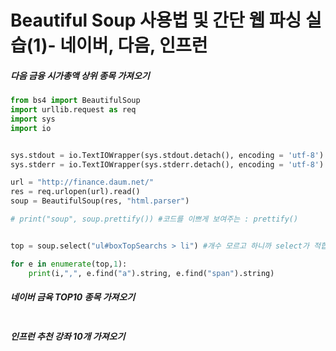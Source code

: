 # Beautiful Soup 사용법 및 간단 웹 파싱 실습(1)- 네이버, 다음, 인프런

##### 다음 금융 시가총액 상위 종목 가져오기

```python
from bs4 import BeautifulSoup
import urllib.request as req
import sys
import io


sys.stdout = io.TextIOWrapper(sys.stdout.detach(), encoding = 'utf-8')
sys.stderr = io.TextIOWrapper(sys.stderr.detach(), encoding = 'utf-8')

url = "http://finance.daum.net/"
res = req.urlopen(url).read()
soup = BeautifulSoup(res, "html.parser")

# print("soup", soup.prettify()) #코드를 이쁘게 보여주는 : prettify()


top = soup.select("ul#boxTopSearchs > li") #개수 모르고 하니까 select가 적합

for e in enumerate(top,1):
    print(i,",", e.find("a").string, e.find("span").string)

```



##### 네이버 금육 TOP10 종목 가져오기

```python

```



##### 인프런 추천 강좌 10개 가져오기